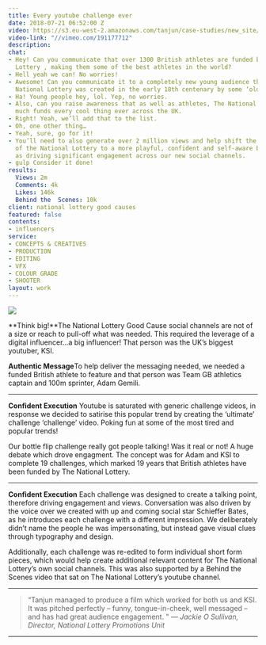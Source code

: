 ```yaml
---
title: Every youtube challenge ever
date: 2018-07-21 06:52:00 Z
video: https://s3.eu-west-2.amazonaws.com/tanjun/case-studies/new_site/every-youtube-challenge-ever/reel
video-link: "//vimeo.com/191177712"
description: 
chat:
- Hey! Can you communicate that over 1300 British athletes are funded by The National
  Lottery , making them some of the best athletes in the world?
- Hell yeah we can! No worries!
- Awesome! Can you communicate it to a completely new young audience that thinks The
  National Lottery was created in the early 18th centenary by some ‘old dudes’.
- Ha! Young people hey, lol. Yep, no worries.
- Also, can you raise awareness that as well as athletes, The National Lottery pretty
  much funds every cool thing ever across the UK.
- Right! Yeah, we’ll add that to the list.
- Oh, one other thing…
- Yeah, sure, go for it!
- You’ll need to also generate over 2 million views and help shift the perception
  of the National Lottery to a more playful, confident and self-aware brand as well
  as driving significant engagement across our new social channels.
- gulp Consider it done!
results:
  Views: 2m
  Comments: 4k
  Likes: 146k
  Behind the  Scenes: 10k
client: national lottery good causes
featured: false
contents:
- influencers
service:
- CONCEPTS & CREATIVES
- PRODUCTION
- EDITING
- VFX
- COLOUR GRADE
- SHOOTER
layout: work
---
```


<div class='image two-one'>
<img src='/uploads/every-youtube-challenge-ever-jj.jpg'>
</div>

**Think big!**The National Lottery Good Cause social channels are not of a size or reach to pull-off what was needed. This required the leverage of a digital influencer…a big influencer! That person was the UK’s biggest youtuber, KSI.

**Authentic Message**To help deliver the messaging needed, we needed a funded British athlete to feature and that person was Team GB athletics captain and 100m sprinter, Adam Gemili.

---

<div class='video one-one'>
<div data-vimeo-url="//vimeo.com/195614777/72e1ed8e7b" class='iframe'></div>
<a href='//vimeo.com/195614777' data-lity class='video-filter'></a>
</div>

**Confident Execution** Youtube is saturated with generic challenge videos, in response we decided to satirise this popular trend by creating the ‘ultimate’ challenge ‘challenge’ video. Poking fun at some of the most tired and popular trends!

Our bottle flip challenge really got people talking! Was it real or not! A huge debate which drove engagment. The concept was for Adam and KSI to complete 19 challenges, which marked 19 years that British athletes have been funded by The National Lottery.

---

<div class='video one-one'>
<div data-vimeo-url='//vimeo.com/195639791/d185f79022' class='iframe'></div>
<a href='//vimeo.com/195639791' data-lity class='video-filter'>  </a>
</div>

**Confident Execution** Each challenge was designed to create a talking point, therefore driving engagement and views. Conversation was also driven by the voice over we created with up and coming social star Schieffer Bates, as he introduces each challenge with a different impression. We deliberately didn’t name the people he was impersonating, but instead gave visual clues through typography and design.

Additionally, each challenge was re-edited to form individual short form pieces, which would help create additional relevant content for The National Lottery’s own social channels. This was also supported by a Behind the Scenes video that sat on The National Lottery’s youtube channel.

---

> “Tanjun managed to produce a film which worked for both us and KSI. It was pitched perfectly – funny, tongue-in-cheek, well messaged – and has had great audience engagement. "
*— Jackie O Sullivan, Director, National Lottery Promotions Unit*

---